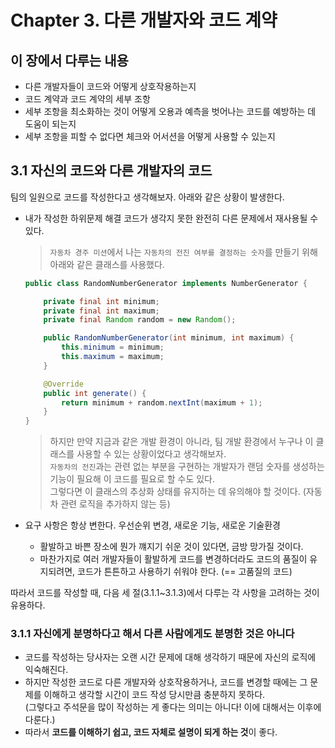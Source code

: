 # Chapter 3. 다른 개발자와 코드 계약

## 이 장에서 다루는 내용
- 다른 개발자들이 코드와 어떻게 상호작용하는지
- 코드 계약과 코드 계약의 세부 조항
- 세부 조항을 최소화하는 것이 어떻게 오용과 예측을 벗어나는 코드를 예방하는 데 도움이 되는지
- 세부 조항을 피할 수 없다면 체크와 어서션을 어떻게 사용할 수 있는지

## 3.1 자신의 코드와 다른 개발자의 코드
팀의 일원으로 코드를 작성한다고 생각해보자. 아래와 같은 상황이 발생한다.
- 내가 작성한 하위문제 해결 코드가 생각지 못한 완전히 다른 문제에서 재사용될 수 있다.
  >`자동차 경주 미션`에서 나는 `자동차의 전진 여부를 결정하는 숫자`를 만들기 위해 아래와 같은 클래스를 사용했다.
  ```java
  public class RandomNumberGenerator implements NumberGenerator {
  
      private final int minimum;
      private final int maximum;
      private final Random random = new Random();
  
      public RandomNumberGenerator(int minimum, int maximum) {
          this.minimum = minimum;
          this.maximum = maximum;
      }
  
      @Override
      public int generate() {
          return minimum + random.nextInt(maximum + 1);
      }
  }
  ```
  > 하지만 만약 지금과 같은 개발 환경이 아니라, 팀 개발 환경에서 누구나 이 클래스를 사용할 수 있는 상황이었다고 생각해보자.  
  `자동차의 전진`과는 관련 없는 부분을 구현하는 개발자가 랜덤 숫자를 생성하는 기능이 필요해 이 코드를 필요로 할 수도 있다.  
   그렇다면 이 클래스의 추상화 상태를 유지하는 데 유의해야 할 것이다. (자동차 관련 로직을 추가하지 않는 등)
   
  
- 요구 사항은 항상 변한다. 우선순위 변경, 새로운 기능, 새로운 기술환경  
  - 활발하고 바쁜 장소에 뭔가 꺠지기 쉬운 것이 있다면, 금방 망가질 것이다.
  - 마찬가지로 여러 개발자들이 활발하게 코드를 변경하더라도 코드의 품질이 유지되려면, 코드가 튼튼하고 사용하기 쉬워야 한다. (== 고품질의 코드)

따라서 코드를 작성할 때, 다음 세 절(3.1.1~3.1.3)에서 다루는 각 사항을 고려하는 것이 유용하다.

### 3.1.1 자신에게 분명하다고 해서 다른 사람에게도 분명한 것은 아니다
- 코드를 작성하는 당사자는 오랜 시간 문제에 대해 생각하기 때문에 자신의 로직에 익숙해진다.
- 하지만 작성한 코드로 다른 개발자와 상호작용하거나, 코드를 변경할 때에는 그 문제를 이해하고 생각할 시간이 코드 작성 당시만큼 충분하지 못하다.  
  (그렇다고 주석문을 많이 작성하는 게 좋다는 의미는 아니다! 이에 대해서는 이후에 다룬다.)
- 따라서 **코드를 이해하기 쉽고, 코드 자체로 설명이 되게 하는 것**이 좋다.

